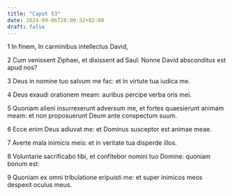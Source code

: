 ```yaml
---
title: "Caput 53"
date: 2024-09-06T20:00:52+02:00
draft: false
---
```



1 In finem, In carminibus intellectus David,

2 Cum venissent Ziphaei, et dixissent ad Saul: Nonne David absconditus est apud nos?

3 Deus in nomine tuo salvum me fac: et in virtute tua iudica me.

4 Deus exaudi orationem meam: auribus percipe verba oris mei.

5 Quoniam alieni insurrexerunt adversum me, et fortes quaesierunt animam meam: et non proposuerunt Deum ante conspectum suum.

6 Ecce enim Deus adiuvat me: et Dominus susceptor est animae meae.

7 Averte mala inimicis meis: et in veritate tua disperde illos.

8 Voluntarie sacrificabo tibi, et confitebor nomini tuo Domine: quoniam bonum est:

9 Quoniam ex omni tribulatione eripuisti me: et super inimicos meos despexit oculus meus.

